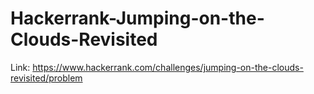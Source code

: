 # Hackerrank-Jumping-on-the-Clouds-Revisited
Link: https://www.hackerrank.com/challenges/jumping-on-the-clouds-revisited/problem
